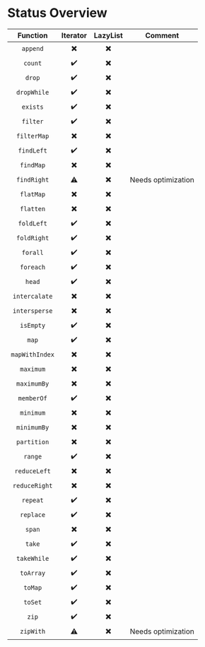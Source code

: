 # Status Overview

|  Function      | Iterator                 | LazyList                 | Comment |
| :--------:     | :------:                 | :------:                 | ------- |
| `append`       | :heavy_multiplication_x: | :heavy_multiplication_x: |         |
| `count`        | :heavy_check_mark:       | :heavy_multiplication_x: |         |
| `drop`         | :heavy_check_mark:       | :heavy_multiplication_x: |         |
| `dropWhile`    | :heavy_check_mark:       | :heavy_multiplication_x: |         |
| `exists`       | :heavy_check_mark:       | :heavy_multiplication_x: |         |
| `filter`       | :heavy_check_mark:       | :heavy_multiplication_x: |         |
| `filterMap`    | :heavy_multiplication_x: | :heavy_multiplication_x: |         |
| `findLeft`     | :heavy_check_mark:       | :heavy_multiplication_x: |         |
| `findMap`      | :heavy_multiplication_x: | :heavy_multiplication_x: |         |
| `findRight`    | :warning:                | :heavy_multiplication_x: | Needs optimization |
| `flatMap`      | :heavy_multiplication_x: | :heavy_multiplication_x: |         |
| `flatten`      | :heavy_multiplication_x: | :heavy_multiplication_x: |         |
| `foldLeft`     | :heavy_check_mark:       | :heavy_multiplication_x: |         |
| `foldRight`    | :heavy_check_mark:       | :heavy_multiplication_x: |         |
| `forall`       | :heavy_check_mark:       | :heavy_multiplication_x: |         |
| `foreach`      | :heavy_check_mark:       | :heavy_multiplication_x: |         |
| `head`         | :heavy_check_mark:       | :heavy_multiplication_x: |         |
| `intercalate`  | :heavy_multiplication_x: | :heavy_multiplication_x: |         |
| `intersperse`  | :heavy_multiplication_x: | :heavy_multiplication_x: |         |
| `isEmpty`      | :heavy_check_mark:       | :heavy_multiplication_x: |         |
| `map`          | :heavy_check_mark:       | :heavy_multiplication_x: |         |
| `mapWithIndex` | :heavy_multiplication_x: | :heavy_multiplication_x: |         |
| `maximum`      | :heavy_multiplication_x: | :heavy_multiplication_x: |         |
| `maximumBy`    | :heavy_multiplication_x: | :heavy_multiplication_x: |         |
| `memberOf`     | :heavy_check_mark:       | :heavy_multiplication_x: |         |
| `minimum`      | :heavy_multiplication_x: | :heavy_multiplication_x: |         |
| `minimumBy`    | :heavy_multiplication_x: | :heavy_multiplication_x: |         |
| `partition`    | :heavy_multiplication_x: | :heavy_multiplication_x: |         |
| `range`        | :heavy_check_mark:       | :heavy_multiplication_x: |         |
| `reduceLeft`   | :heavy_multiplication_x: | :heavy_multiplication_x: |         |
| `reduceRight`  | :heavy_multiplication_x: | :heavy_multiplication_x: |         |
| `repeat`       | :heavy_check_mark:       | :heavy_multiplication_x: |         |
| `replace`      | :heavy_check_mark:       | :heavy_multiplication_x: |         |
| `span`         | :heavy_multiplication_x: | :heavy_multiplication_x: |         |
| `take`         | :heavy_check_mark:       | :heavy_multiplication_x: |         |
| `takeWhile`    | :heavy_check_mark:       | :heavy_multiplication_x: |         |
| `toArray`      | :heavy_check_mark:       | :heavy_multiplication_x: |         |
| `toMap`        | :heavy_check_mark:       | :heavy_multiplication_x: |         |
| `toSet`        | :heavy_check_mark:       | :heavy_multiplication_x: |         |
| `zip`          | :heavy_check_mark:       | :heavy_multiplication_x: |         |
| `zipWith`      | :warning:                | :heavy_multiplication_x: | Needs optimization |
